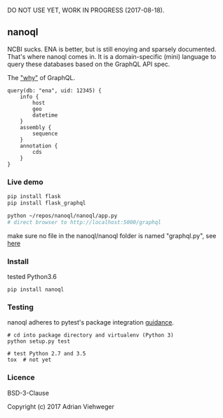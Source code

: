 DO NOT USE YET, WORK IN PROGRESS (2017-08-18).

## nanoql

NCBI sucks. ENA is better, but is still enoying and sparsely documented. That's where nanoql comes in. It is a domain-specific (mini) language to query these databases based on the GraphQL API spec.

The ["why"](https://www.youtube.com/watch?v=ND9GWSkbUGM) of GraphQL.

```
query(db: "ena", uid: 12345) {
    info {
        host
        geo
        datetime
    }
    assembly {
        sequence
    }
    annotation {
        cds
    }
}
```

### Live demo

```bash
pip install flask
pip install flask_graphql

python ~/repos/nanoql/nanoql/app.py
# direct browser to http://localhost:5000/graphql
```

make sure no file in the nanoql/nanoql folder is named "graphql.py", see [here](https://github.com/graphql-python/graphene-django/issues/108)

### Install

tested Python3.6

```
pip install nanoql
```

### Testing

nanoql adheres to pytest's package integration [guidance](http://doc.pytest.org/en/latest/goodpractices.html).

```shell
# cd into package directory and virtualenv (Python 3)
python setup.py test

# test Python 2.7 and 3.5
tox  # not yet
```

### Licence

BSD-3-Clause

Copyright (c) 2017 Adrian Viehweger
